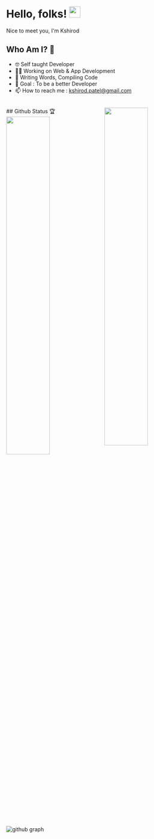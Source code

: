 # Hello, folks! <img src="https://raw.githubusercontent.com/MartinHeinz/MartinHeinz/master/wave.gif" width="30px" height="30px">

Nice to meet you, I'm Kshirod

## Who Am I? 🤠

- 🤓 Self taught Developer 
- 👩‍💻 Working on Web & App Development 
- 📝 Writing Words, Compiling Code
- 🎯 Goal : To be a better Developer 
- 📫 How to reach me : [kshirod.patel@gmail.com](mailto:kshirod.patel@gmail.com)

<br>
## Github Status 🏆

<img  src="https://github-stats-lemon.vercel.app/api?username=kshirodpatel&show_icons=true&hide_border=true&theme=react" width="48%" align="right" >
<img  src="https://github-readme-streak-stats.herokuapp.com/?user=kshirodpatel&theme=react" width="48%" >
<br>

![github graph](https://github-readme-activity-graph.vercel.app/graph?username=kshirodpatel&theme=react-dark)
<br>
